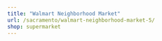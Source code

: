 ```yaml
---
title: "Walmart Neighborhood Market"
url: /sacramento/walmart-neighborhood-market-5/
shop: supermarket
---
```

